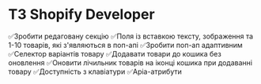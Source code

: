 <h1>ТЗ Shopify Developer</h1>
✅Зробити редаговану секцію  
✅Поля із вставкою тексту, зображення та 1-10 товарів, які з'являються в поп-апі 
✅Зробити поп-ап адаптивним  
✅Селектор варіантів товару  
✅Додавати товари до кошика без оновлення  
✅Оновити лічильник товарів на іконці кошика при додаванні товару  
✅Доступність з клавіатури  
✅Аріа-атрибути

